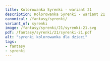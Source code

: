 ```yaml
---
title: Kolorowanka Syrenki - wariant 21
description: Kolorowanka Syrenki - wariant 21
canonical: /fantasy/syrenki/
variant_of: syrenki
image: /fantasy/syrenki/21/syrenki-21.svg
pdf: /fantasy/syrenki/21/syrenki-21.pdf
alt: "syrenki kolorowanka dla dzieci"
tags:
- fantasy
- syrenki
---
```

